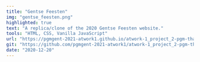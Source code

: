 ```yaml
---
title: "Gentse Feesten" 
img: "gentse_feesten.png"
highlighted: true
text: "A replica/clone of the 2020 Gentse Feesten website."
tools: "HTML, CSS, Vanilla JavaScript"
url: "https://pgmgent-2021-atwork1.github.io/atwork-1_project_2-pgm-thabisadingani/"
git: "https://github.com/pgmgent-2021-atwork1/atwork-1_project_2-pgm-thabisadingani"
date: "2020-12-20"
---
```



